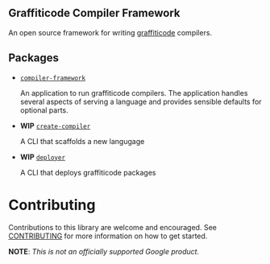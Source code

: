 Graffiticode Compiler Framework
---
An open source framework for writing [graffiticode](https://graffiticode.com) compilers.

## Packages
- [`compiler-framework`](./packages/compiler-framework)
  
  An application to run graffiticode compilers. The application handles several aspects of serving a language and provides sensible defaults for optional parts.

- __WIP__ [`create-compiler`](./packages/create-compiler)

  A CLI that scaffolds a new langugage

- __WIP__ [`deployer`](./packages/deployer)

  A CLI that deploys graffiticode packages

# Contributing

Contributions to this library are welcome and encouraged. See
[CONTRIBUTING](CONTRIBUTING.md) for more information on how to get started.

__NOTE__: _This is not an officially supported Google product._
